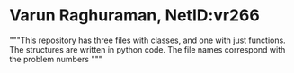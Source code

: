 # Varun Raghuraman, NetID:vr266
"""This repository has three files with classes, and one with just functions. The structures are written in python code. The file names correspond with the problem numbers
"""
